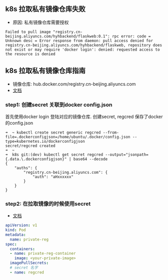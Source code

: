 
## k8s 拉取私有镜像仓库失败
* 原因: 私有镜像仓库需要授权
```
Failed to pull image "registry.cn-beijing.aliyuncs.com/hyhbackend/flaskweb:0.1": rpc error: code = Unknown desc = Error response from daemon: pull access denied for registry.cn-beijing.aliyuncs.com/hyhbackend/flaskweb, repository does not exist or may require 'docker login': denied: requested access to the resource is denied
```


## k8s 拉取私有镜像仓库指南
* 镜像仓库: hub.docker.com/registry.cn-beijing.aliyuncs.com
* [文档](https://kubernetes.io/docs/tasks/configure-pod-container/pull-image-private-registry/#registry-secret-existing-credentials)

### step1: 创建secret 关联到docker config.json
首先使用docker login 登陆对应的镜像仓库.
创建secret, regcred 保存了docker的config.json
```
➜  ~ kubectl create secret generic regcred --from-file=.dockerconfigjson=/home/ubuntu/.docker/config.json --type=kubernetes.io/dockerconfigjson
secret/regcred created
➜  ~
➜  k8s git:(dev) kubectl get secret regcred --output="jsonpath={.data.\.dockerconfigjson}" | base64 --decode
{
	"auths": {
		"registry.cn-beijing.aliyuncs.com": {
			"auth": "aHxxxxxx"
		}
	}
}
```

### step2: 在拉取镜像的时候使用secret
* [文档](https://kubernetes.io/docs/tasks/configure-pod-container/pull-image-private-registry/#registry-secret-existing-credentials)

```yaml
apiVersion: v1
kind: Pod
metadata:
  name: private-reg
spec:
  containers:
  - name: private-reg-container
    image: <your-private-image>
  imagePullSecrets:
  # secret 名字
  - name: regcred
```




